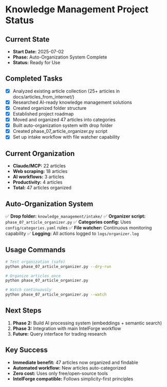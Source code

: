 # Knowledge Management Project Status

## Current State
- **Start Date:** 2025-07-02
- **Phase:** Auto-Organization System Complete
- **Status:** Ready for Use

## Completed Tasks
- [x] Analyzed existing article collection (25+ articles in docs/articles_from_internet/)
- [x] Researched AI-ready knowledge management solutions
- [x] Created organized folder structure
- [x] Established project roadmap
- [x] Moved and organized 47 articles into categories
- [x] Built auto-organization system with drop folder
- [x] Created phase_07_article_organizer.py script
- [x] Set up intake workflow with file watcher capability

## Current Organization
- **Claude/MCP:** 22 articles
- **Web scraping:** 18 articles
- **AI workflows:** 3 articles
- **Productivity:** 4 articles
- **Total:** 47 articles organized

## Auto-Organization System
✅ **Drop folder:** `knowledge_management/intake/`
✅ **Organizer script:** `phase_07_article_organizer.py`
✅ **Categories config:** Uses `config/categories.yaml` rules
✅ **File watcher:** Continuous monitoring capability
✅ **Logging:** All actions logged to `logs/organizer.log`

## Usage Commands
```bash
# Test organization (safe)
python phase_07_article_organizer.py --dry-run

# Organize articles once
python phase_07_article_organizer.py

# Watch continuously
python phase_07_article_organizer.py --watch
```

## Next Steps
1. **Phase 2:** Build AI processing system (embeddings + semantic search)
2. **Phase 3:** Integration with main IntelForge workflow
3. **Future:** Query interface for trading research

## Key Success
- **Immediate benefit:** 47 articles now organized and findable
- **Automated workflow:** New articles auto-categorized
- **Zero cost:** Uses only free/open-source tools
- **IntelForge compatible:** Follows simplicity-first principles